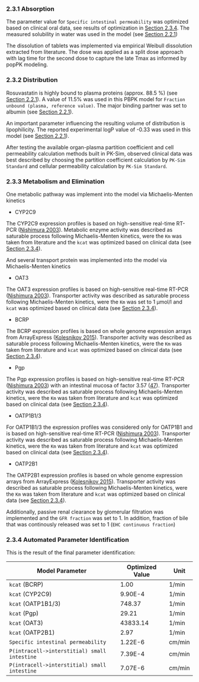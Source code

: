 ### 2.3.1 Absorption

The parameter value for  `Specific intestinal permeability`  was optimized based on clinical oral data, see results of optimization in [Section 2.3.4](#234-automated-parameter-identification). The measured solubility in water was used in the model (see [Section 2.2.1](#221-in-vitro-and-physicochemical-data))

The dissolution of tablets was implemented via empirical Weibull dissolution extracted from literature. The dose was applied as a split dose approach with lag time for the second dose to capture the late Tmax as informed by popPK modeling. 

### 2.3.2 Distribution

Rosuvastatin is highly bound to plasma proteins (approx. 88.5 %) (see [Section 2.2.1](#221-in-vitro-and-physicochemical-data)). A value of 11.5% was used in this PBPK model for `Fraction unbound (plasma, reference value)`. The major binding partner was set to albumin (see [Section 2.2.1](#221-in-vitro-and-physicochemical-data)).

An important parameter influencing the resulting volume of distribution is lipophilicity. The reported experimental logP value of -0.33 was used in this model (see [Section 2.2.1](#221-in-vitro-and-physicochemical-data)). 

After testing the available organ-plasma partition coefficient and cell permeability calculation methods built in PK-Sim, observed clinical data was best described by choosing the partition coefficient calculation by `PK-Sim Standard` and cellular permeability calculation by `PK-Sim Standard`.

### 2.3.3 Metabolism and Elimination

One metabolic pathway was implement into the model via Michaelis-Menten kinetics 

* CYP2C9

The CYP2C9 expression profiles is based on high-sensitive real-time RT-PCR ([Nishimura 2003](#5-references)). Metabolic enzyme activity was described as saturable process following Michaelis-Menten kinetics, were the `Km` was taken from literature and the `kcat` was optimized based on clinical data (see [Section 2.3.4](#234-automated-parameter-identification)).

And several transport protein was implemented into the model via Michaelis-Menten kinetics 

* OAT3

The OAT3 expression profiles is based on high-sensitive real-time RT-PCR ([Nishimura 2003](#5-references)). Transporter activity was described as saturable process following Michaelis-Menten kinetics, were the `Km` was set to 1 µmol/l and `kcat` was optimized based on clinical data (see [Section 2.3.4](#234-automated-parameter-identification)).

* BCRP

The BCRP expression profiles is based on whole genome expression arrays from ArrayExpress ([Kolesnikov 2015](#5-references)). Transporter activity was described as saturable process following Michaelis-Menten kinetics, were the `Km` was taken from literature and `kcat` was optimized based on clinical data (see [Section 2.3.4](#234-automated-parameter-identification)).

* Pgp

The Pgp expression profiles is based on high-sensitive real-time RT-PCR ([Nishimura 2003](#5-references)) with an intestinal mucosa of factor 3.57 ([47](#5-references)). Transporter activity was described as saturable process following Michaelis-Menten kinetics, were the `Km` was taken from literature and `kcat` was optimized based on clinical data (see [Section 2.3.4](#234-automated-parameter-identification)).

* OATP1B1/3

For OATP1B1/3 the expression profiles was considered only for OATP1B1 and is based on high-sensitive real-time RT-PCR ([Nishimura 2003](#5-references)). Transporter activity was described as saturable process following Michaelis-Menten kinetics, were the `Km` was taken from literature and `kcat` was optimized based on clinical data (see [Section 2.3.4](#234-automated-parameter-identification)).

* OATP2B1

The OATP2B1 expression profiles is based on whole genome expression arrays from ArrayExpress ([Kolesnikov 2015](#5-references)). Transporter activity was described as saturable process following Michaelis-Menten kinetics, were the `Km` was taken from literature and `kcat` was optimized based on clinical data (see [Section 2.3.4](#234-automated-parameter-identification)).

Additionally, passive renal clearance by glomerular filtration was implemented and the `GFR fraction` was set to 1. In addition, fraction of bile that was continously released was set to 1 (`EHC continuous fraction`)


### 2.3.4 Automated Parameter Identification

This is the result of the final parameter identification:

| Model Parameter                | Optimized Value | Unit      |
| ------------------------------ | --------------- | --------- |
| `kcat` (BCRP)                 | 1.00          | 1/min |
| `kcat` (CYP2C9)             |     9.90E-4        |  1/min         |
| `kcat` (OATP1B1/3)                | 748.37      | 1/min     |
| `kcat` (Pgp)                    | 29.21          | 1/min    |
| `kcat` (OAT3)                  | 43833.14       | 1/min     |
| `kcat` (OATP2B1)                  | 2.97         | 1/min     |
| `Specific intestinal permeability`| 1.22E-6    | cm/min    |
| `P(intracell->interstitial) small intestine`| 7.39E-4     | cm/min       |
| `P(intracell->interstitial) small intestine`| 7.07E-6        | cm/min       |


 